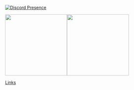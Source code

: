 [![Discord Presence](https://lanyard-profile-readme.vercel.app/api/710268763844640839)](https://discord.com/users/710268763844640839)

<p float="left"> 

 <img src="https://github-readme-stats.vercel.app/api?username=TheRealGeoDash2019&show_icons=true&theme=dark" height="200"><img src="https://github-readme-stats.vercel.app/api/top-langs/?username=TheRealGeoDash2019&layout=compact&theme=dark" height="200">

</p>
<a href="../tree/">Links</a>
